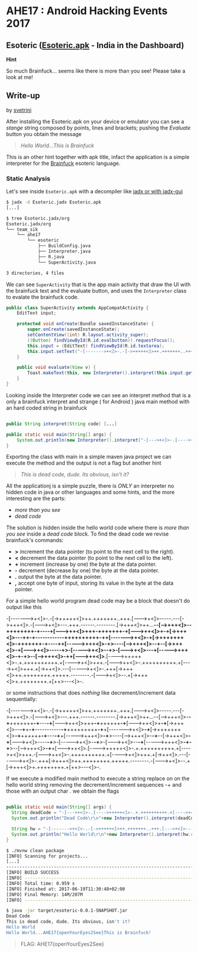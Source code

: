 # AHE17 : Android Hacking Events 2017

## **Esoteric** ([Esoteric.apk](https://team-sik.org/wp-content/uploads/2017/06/esoteric.apk_.zip) - India in the Dashboard)

**Hint**

So much Brainfuck... seems like there is more than you see! Please take a look at me!

## Write-up

by [svetrini](https://github.com/ningod)

After installing the Esoteric.apk on your device or emulator you can see a *stange* string composed by points, lines and brackets; pushing the *Evaluate* button you obtain the message

> *Hello World...This is Brainfuck*

This is an other hint together with apk title, infact the application is a simple interpreter for the [Brainfuck](https://it.wikipedia.org/wiki/Brainfuck) esoteric language.

### Static Analysis

Let's see inside  `Esoteric.apk` with a decompiler like [jadx or with jadx-gui](https://github.com/skylot/jadx)

```bash
$ jadx -d Esoteric.jadx Esoteric.apk
[...]

$ tree Esoteric.jadx/org
Esoteric.jadx/org
└── team_sik
    └── ahe17
        └── esoteric
            ├── BuildConfig.java
            ├── Interpreter.java
            ├── R.java
            └── SuperActivity.java

3 directories, 4 files

```

We can see `SuperActivity` that is the app main activity that draw the UI with the brainfuck text and the evaluate button, and uses the `Interpreter` class to evalate the brainfuck code.

```java
public class SuperActivity extends AppCompatActivity {
    EditText input;

    protected void onCreate(Bundle savedInstanceState) {
        super.onCreate(savedInstanceState);
        setContentView((int) R.layout.activity_super);
        ((Button) findViewById(R.id.evalbutton)).requestFocus();
        this.input = (EditText) findViewById(R.id.textarea);
        this.input.setText("-[------->+<]>-.-[->+++++<]>++.+++++++..+++.[--->+<]>-----.---[->+++<]>.-[--->+<]>---.+++.------.--------.[->+++<]>++...--[-->+++<]>--++++++++-+----+[--->++<]>+++-+++++++-+[--->++<]>+-+[->+++<]>---++-+------------++++++++++-++[------->+<]>-+[->+++++++<]>-+++++++-+----++[----->+++<]>-+>----[-->+++<]>--+--[->+++<]>-+[--->+<]>-----+>-[----->+<]>--+>-[--->+<]>---+[----->+++<]>-+-+>--[-->+++<]>-++[--->++<]>.[---->+++++<]>-.+.++++++++++.+[---->+<]>+++.-[--->++<]>-.++++++++++.+[---->+<]>+++.+[->++<]>.---[----->+<]>-.+++[->+++<]>++.++++++++.+++++.--------.-[--->+<]>--.+[->+++<]>+.++++++++.+[++>---<]>-.");
    }

    public void evaluate(View v) {
        Toast.makeText(this, new Interpreter().interpret(this.input.getText().toString()), 0).show();
    }
}
```

Looking inside the Interpreter code we can see an interpret method that is a only a brainfuck interpret and strange ( for Android ) java main method with an hard coded string in brainfuck

```java

public String interpret(String code) [...]

public static void main(String[] args) {
    System.out.println(new Interpreter().interpret("-[--->+<]>-.[---->+++++<]>-.+.++++++++++.+[---->+<]>+++.-[--->++<]>-.++++++++++.+[---->+<]>+++.+[->+++<]>+.+.----.+++.-[--->+<]>-.+[->+++<]>.++++++++++++.-----------.+.-[->+++<]>.------------.+[->+++<]>+.--[--->+<]>-.+[->+++<]>++.+.[->+++<]>-.++[--->++<]>.++++[->++<]>+.[----->+<]>-.-.+[---->+<]>+++.+++++[->+++<]>.-------------.[--->+<]>.[------>+<]>.++++++.++++++.--.-[++>---<]>+.------------.-[--->++<]>-.++++++++++.-----.[++>---<]>++.[->+++<]>-.[---->+<]>+++.-[--->++<]>-.+++++++++++.-[->+++++<]>."));
}
```
Exporting the class with main in a simple maven java project we can execute the method and the output is not a flag but another hint

> *This is dead code, dude. Its obvious, isn't it?*

All the applicationj is a simple puzzle, there is *ONLY* an interpreter no hidden code in java or other languages and some hints, and the more interesting are the parts:

* *more than you see*
* *dead code*

The solution is hidden inside the hello world code where there is *more than you see* inside a *dead code* block.
To find the dead code we revise brainfuck's commands:

* **\>**	increment the data pointer (to point to the next cell to the right).
* **<**	decrement the data pointer (to point to the next cell to the left).
* **\+**	increment (increase by one) the byte at the data pointer.
* **\-**	decrement (decrease by one) the byte at the data pointer.
* **.**	output the byte at the data pointer.
* **,**	accept one byte of input, storing its value in the byte at the data pointer.

For a simple hello world program dead code may be a block that doesn't do output like this


-[------->+<]>-.-[->+++++<]>++.+++++++..+++.[--->+<]>-----.---[->+++<]>.-[--->+<]>---.+++.------.--------.[->+++<]>++...**--[-->+++<]>--++++++++-+----+[--->++<]>+++-+++++++-+[--->++<]>+-+[->+++<]>---++-+------------++++++++++-++[------->+<]>-+[->+++++++<]>-+++++++-+----++[----->+++<]>-+>----[-->+++<]>--+--[->+++<]>-+[--->+<]>-----+>-[----->+<]>--+>-[--->+<]>---+[----->+++<]>-+-+>--[-->+++<]>-++[--->++<]>**.[---->+++++<]>-.+.++++++++++.+[---->+<]>+++.-[--->++<]>-.++++++++++.+[---->+<]>+++.+[->++<]>.---[----->+<]>-.+++[->+++<]>++.++++++++.+++++.--------.-[--->+<]>--.+[->+++<]>+.++++++++.+[++>---<]>-.

or some instructions that does *nothing* like decrement/increment data sequentially:

-[------->+<]>-.-[->+++++<]>++.+++++++..+++.[--->+<]>-----.---[->+++<]>.-[--->+<]>---.+++.------.--------.[->+++<]>++...--[-->+++<]>-**-+**+++++++**-+**---**-+**[--->++<]>+++**-+**++++++**-+**[--->++<]>+**-+**[->+++<]>--**-+**+**-+**-----------**-+**+++++++++**-+**+[------->+<]>**-+**[->+++++++<]>**-+**++++++**-+**---**-+**+[----->+++<]>**-+**>----[-->+++<]>-**-+**--[->+++<]>**-+**[--->+<]>----**-+**>-[----->+<]>-**-+**>-[--->+<]>--**-+**[----->+++<]>**-+-+**>--[-->+++<]>**-+**+[--->++<]>.[---->+++++<]>-.+.++++++++++.+[---->+<]>+++.-[--->++<]>-.++++++++++.+[---->+<]>+++.+[->++<]>.---[----->+<]>-.+++[->+++<]>++.++++++++.+++++.--------.-[--->+<]>--.+[->+++<]>+.++++++++.+[++>---<]>-.

If we execute a modified main method to execute a string replace on on the hello world string removing the decrement/increment sequences *-+* and those with an output char *.* we obtain the flags

```java

public static void main(String[] args) {
  String deadCode = "-[--->+<]>-.[---->+++++<]>-.+.++++++++++.+[---->+<]>+++.-[--->++<]>-.++++++++++.+[---->+<]>+++.+[->+++<]>+.+.----.+++.-[--->+<]>-.+[->+++<]>.++++++++++++.-----------.+.-[->+++<]>.------------.+[->+++<]>+.--[--->+<]>-.+[->+++<]>++.+.[->+++<]>-.++[--->++<]>.++++[->++<]>+.[----->+<]>-.-.+[---->+<]>+++.+++++[->+++<]>.-------------.[--->+<]>.[------>+<]>.++++++.++++++.--.-[++>---<]>+.------------.-[--->++<]>-.++++++++++.-----.[++>---<]>++.[->+++<]>-.[---->+<]>+++.-[--->++<]>-.+++++++++++.-[->+++++<]>.";
  System.out.println("Dead Code\r\n"+new Interpreter().interpret(deadCode.replaceAll("-\\+", "\\.")));

  String hw = "-[------->+<]>-.-[->+++++<]>++.+++++++..+++.[--->+<]>-----.---[->+++<]>.-[--->+<]>---.+++.------.--------.[->+++<]>++...--[-->+++<]>--++++++++-+----+[--->++<]>+++-+++++++-+[--->++<]>+-+[->+++<]>---++-+------------++++++++++-++[------->+<]>-+[->+++++++<]>-+++++++-+----++[----->+++<]>-+>----[-->+++<]>--+--[->+++<]>-+[--->+<]>-----+>-[----->+<]>--+>-[--->+<]>---+[----->+++<]>-+-+>--[-->+++<]>-++[--->++<]>.[---->+++++<]>-.+.++++++++++.+[---->+<]>+++.-[--->++<]>-.++++++++++.+[---->+<]>+++.+[->++<]>.---[----->+<]>-.+++[->+++<]>++.++++++++.+++++.--------.-[--->+<]>--.+[->+++<]>+.++++++++.+[++>---<]>-.";
  System.out.println("Hello World\r\n"+new Interpreter().interpret(hw.replaceAll("-\\+", "\\.")));
}

```

```bash
$ ./mvnw clean package
[INFO] Scanning for projects...
[...]
------------------------------------------------------------------------
[INFO] BUILD SUCCESS
[INFO] ------------------------------------------------------------------------
[INFO] Total time: 0.959 s
[INFO] Finished at: 2017-06-19T11:30:48+02:00
[INFO] Final Memory: 14M/207M
[INFO] ------------------------------------------------------------------------

$ java -jar target/esoteric-0.0.1-SNAPSHOT.jar
Dead Code
This is dead code, dude. Its obvious, isn't it?
Hello World
Hello World...AHE17{openYourEyes2See}This is Brainfuck!
```

>  FLAG: AHE17{openYourEyes2See}
